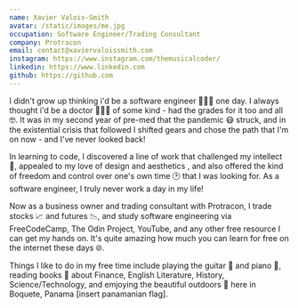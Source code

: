 ```yaml
---
name: Xavier Valois-Smith
avatar: /static/images/me.jpg
occupation: Software Engineer/Trading Consultant
company: Protracon
email: contact@xaviervaloissmith.com
instagram: https://www.instagram.com/themusicalcoder/
linkedin: https://www.linkedin.com
github: https://github.com
---
```


I didn't grow up thinking i'd be a software engineer 👨🏾‍💻 one day. I always thought i'd be a doctor 👨🏾‍⚕️ of some kind - had the grades for it too and all 🤓. It was in my second year of pre-med that the pandemic 😷 struck, and in the existential crisis that followed I shifted gears and chose the path that I'm on now - and I've never looked back!

In learning to code, I discovered a line of work that challenged my intellect 🧠, appealed to my love of design and aesthetics , and also offered the kind of freedom and control over one's own time 🕑 that I was looking for. As a software engineer, I truly never work a day in my life!

Now as a business owner and trading consultant with Protracon, I trade stocks 📈 and futures 📉, and study software engineering via FreeCodeCamp, The Odin Project, YouTube, and any other free resource I can get my hands on. It's quite amazing how much you can learn for free on the internet these days 🌐.

Things I like to do in my free time include playing the guitar 🎸 and piano 🎹, reading books 📖 about Finance, English Literature, History, Science/Technology, and emjoying the beautiful outdoors 🌳 here in Boquete, Panama [insert panamanian flag].
